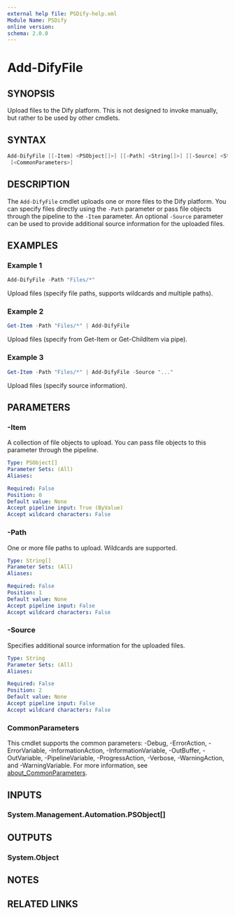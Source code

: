 ```yaml
---
external help file: PSDify-help.xml
Module Name: PSDify
online version:
schema: 2.0.0
---
```


# Add-DifyFile

## SYNOPSIS

Upload files to the Dify platform. This is not designed to invoke manually, but rather to be used by other cmdlets.

## SYNTAX

```powershell
Add-DifyFile [[-Item] <PSObject[]>] [[-Path] <String[]>] [[-Source] <String>]
 [<CommonParameters>]
```

## DESCRIPTION

The `Add-DifyFile` cmdlet uploads one or more files to the Dify platform. You can specify files directly using the `-Path` parameter or pass file objects through the pipeline to the `-Item` parameter. An optional `-Source` parameter can be used to provide additional source information for the uploaded files.

## EXAMPLES

### Example 1

```powershell
Add-DifyFile -Path "Files/*"
```

Upload files (specify file paths, supports wildcards and multiple paths).

### Example 2

```powershell
Get-Item -Path "Files/*" | Add-DifyFile
```

Upload files (specify from Get-Item or Get-ChildItem via pipe).

### Example 3

```powershell
Get-Item -Path "Files/*" | Add-DifyFile -Source "..."
```

Upload files (specify source information).

## PARAMETERS

### -Item

A collection of file objects to upload. You can pass file objects to this parameter through the pipeline.

```yaml
Type: PSObject[]
Parameter Sets: (All)
Aliases:

Required: False
Position: 0
Default value: None
Accept pipeline input: True (ByValue)
Accept wildcard characters: False
```

### -Path

One or more file paths to upload. Wildcards are supported.

```yaml
Type: String[]
Parameter Sets: (All)
Aliases:

Required: False
Position: 1
Default value: None
Accept pipeline input: False
Accept wildcard characters: False
```

### -Source

Specifies additional source information for the uploaded files.

```yaml
Type: String
Parameter Sets: (All)
Aliases:

Required: False
Position: 2
Default value: None
Accept pipeline input: False
Accept wildcard characters: False
```

### CommonParameters

This cmdlet supports the common parameters: -Debug, -ErrorAction, -ErrorVariable, -InformationAction, -InformationVariable, -OutBuffer, -OutVariable, -PipelineVariable, -ProgressAction, -Verbose, -WarningAction, and -WarningVariable. For more information, see [about_CommonParameters](http://go.microsoft.com/fwlink/?LinkID=113216).

## INPUTS

### System.Management.Automation.PSObject[]

## OUTPUTS

### System.Object

## NOTES

## RELATED LINKS
